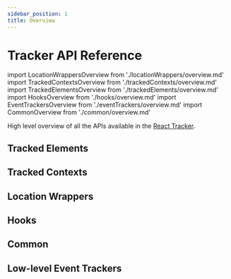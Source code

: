 ```yaml
---
sidebar_position: 1
title: Overview
---
```


# Tracker API Reference

import LocationWrappersOverview from './locationWrappers/overview.md'
import TrackedContextsOverview from './trackedContexts/overview.md'
import TrackedElementsOverview from './trackedElements/overview.md'
import HooksOverview from './hooks/overview.md'
import EventTrackersOverview from './eventTrackers/overview.md'
import CommonOverview from './common/overview.md'

High level overview of all the APIs available in the [React Tracker](./ReactTracker.md).

## Tracked Elements
<TrackedElementsOverview />

## Tracked Contexts
<TrackedContextsOverview />

## Location Wrappers
<LocationWrappersOverview />

## Hooks
<HooksOverview />

## Common
<CommonOverview />

## Low-level Event Trackers
<EventTrackersOverview />

